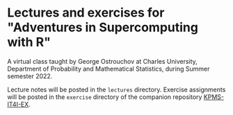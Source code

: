 # Lectures and exercises for "Adventures in Supercomputing with R"

A virtual class taught by George Ostrouchov at Charles University, Department of Probability and Mathematical Statistics, during Summer semester 2022.

Lecture notes will be posted in the `lectures` directory. Exercise assignments will be posted in the `exercise` directory of the companion repository [KPMS-IT4I-EX](https://github.com/RBigData/KPMS-IT4I-EX).

